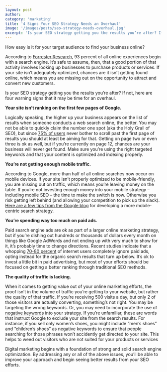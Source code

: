```yaml
---
layout: post
author: 
category: 'marketing'
title: '4 Signs Your SEO Strategy Needs an Overhaul'
image: '/images/posts/seo-strategy-needs-overhaul.jpg'
excerpt: 'Is your SEO strategy getting you the results you’re after? If not, here are four warning signs that it may be time for an overhaul. 93 percent of all online experiences begin with a search engine. It’s safe to assume, then, that a good portion of that activity involves looking up businesses to purchase products or services.'
---
```

How easy is it for your target audience to find your business online? 

According to [Forrester Research](http://www.forrester.com), 93 percent of all online experiences begin with a search engine. It’s safe to assume, then, that a good portion of that activity involves looking up businesses to purchase products or services. If your site isn’t adequately optimized, chances are it isn’t getting found online, which means you are missing out on the opportunity to attract and convert new customers.

Is your SEO strategy getting you the results you’re after? If not, here are four warning signs that it may be time for an overhaul. 

**Your site isn’t ranking on the first few pages of Google.**

Logically speaking, the higher up your business appears on the list of results when someone conducts a web search online, the better. You may not be able to quickly claim the number one spot (aka the Holy Grail of SEO), but since [75% of users](https://blog.hubspot.com/blog/tabid/6307/bid/14416/100-Awesome-Marketing-Stats-Charts-Graphs-Data.aspx#sm.001m7apa53sgf9110ec2ie9osvbfj) never bother to scroll past the first page of results you should at least be aiming for that. Getting on page two or even three is ok as well, but if you’re currently on page 12, chances are your business will never get found. Make sure you’re using the right targeted keywords and that your content is optimized and indexing properly.

**You’re not getting enough mobile traffic.**

According to Google, more than half of all online searches now occur on mobile devices. If your site isn’t properly optimized to be mobile-friendly, you are missing out on traffic, which means you’re leaving money on the table. If you’re not investing enough money into your mobile strategy – including mobile SEO – the time to make the switch is now. Otherwise you risk getting left behind (and allowing your competition to pick up the slack). [Here are a few tips from the Google blog](https://www.thinkwithgoogle.com/articles/build-your-mobile-centric-search-strategy.html) for developing a more mobile-centric search strategy.

**You’re spending way too much on paid ads.**

Paid search engine ads are ok as part of a larger online marketing strategy, but if you’re dishing out hundreds or thousands of dollars every month on things like Google AdWords and not ending up with very much to show for it, it’s probably time to change directions. Recent studies indicate that a whopping [70-80 percent](http://searchengineland.com/eye-tracking-study-everybody-looks-at-organic-listings-but-most-ignore-paid-ads-on-right-67698) of internet users completely ignore paid ads, opting instead for the organic search results that turn up below. It’s ok to invest a little bit in paid advertising, but most of your efforts should be focused on getting a better ranking through traditional SEO methods.

**The quality of traffic is lacking.**

When it comes to getting value out of your online marketing efforts, the proof isn’t in the volume of traffic you’re getting to your website, but rather the quality of that traffic. If you’re receiving 500 visits a day, but only 2 of those visitors are actually converting, something’s not right. You may be targeting the wrong keywords. Or, you may need to incorporate the use of [negative keywords](https://support.google.com/adwords/answer/2453972?hl=en) into your strategy. If you’re unfamiliar, these are words that instruct Google to exclude your site from the search results. For instance, if you sell only women’s shoes, you might include “men’s shoes” and “children’s shoes” as negative keywords to ensure that people searching for those phrases won’t accidently get directed to your site. This helps to weed out visitors who are not suited for your products or services

Digital marketing begins with a foundation of strong and solid search engine optimization. By addressing any or all of the above issues, you’ll be able to improve your approach and begin seeing better results from your SEO efforts. 